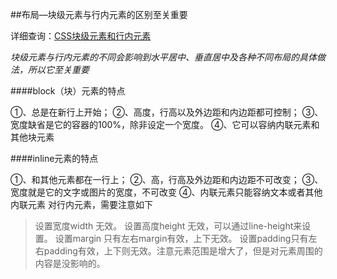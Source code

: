##布局—块级元素与行内元素的区别至关重要

详细查询：[CSS块级元素和行内元素](http://jeffjade.com/2015/06/24/2015-06-24-css-block-inline/) 



*块级元素与行内元素的不同会影响到水平居中、垂直居中及各种不同布局的具体做法，所以它至关重要*



####block（块）元素的特点

①、总是在新行上开始；
②、高度，行高以及外边距和内边距都可控制；
③、宽度缺省是它的容器的100%，除非设定一个宽度。
④、它可以容纳内联元素和其他块元素

####inline元素的特点

①、和其他元素都在一行上；
②、高，行高及外边距和内边距不可改变；
③、宽度就是它的文字或图片的宽度，不可改变
④、内联元素只能容纳文本或者其他内联元素
对行内元素，需要注意如下

> 设置宽度width 无效。
> 设置高度height 无效，可以通过line-height来设置。
> 设置margin 只有左右margin有效，上下无效。
> 设置padding只有左右padding有效，上下则无效。注意元素范围是增大了，但是对元素周围的内容是没影响的。